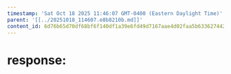 ```yaml
---
timestamp: 'Sat Oct 18 2025 11:46:07 GMT-0400 (Eastern Daylight Time)'
parent: '[[../20251018_114607.e8b8210b.md]]'
content_id: 6d76b65d70df68bf6f140df1a39e6fd49d7167aae4d02faa5b63362744266256
---
```


# response:
